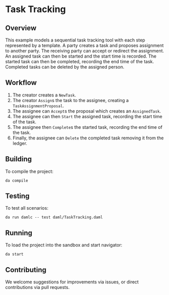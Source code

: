 # Task Tracking

## Overview

This example models a sequential task tracking tool with each step represented by a template. A party creates a task and proposes assignment to another party. The receiving party can accept or redirect the assignment. An assigned task can then be started and the start time is recorded. The started task can then be completed, recording the end time of the task. Completed tasks can be deleted by the assigned person.

## Workflow
1. The creator creates a `NewTask`.
2. The creator `Assign`s the task to the assignee, creating a `TaskAssignmentProposal`.
3. The assignee can `Accept`s the proposal which creates an `AssignedTask`.
4. The assignee can then `Start` the assigned task, recording the start time of the task.
5. The assignee then `Complete`s the started task, recording the end time of the task.
6. Finally, the assignee can `Delete` the completed task removing it from the ledger.

## Building
To compile the project:
```
da compile
```

## Testing
To test all scenarios:
```
da run damlc -- test daml/TaskTracking.daml
```

## Running
To load the project into the sandbox and start navigator:
```
da start
```

## Contributing
We welcome suggestions for improvements via issues, or direct contributions via pull requests.
